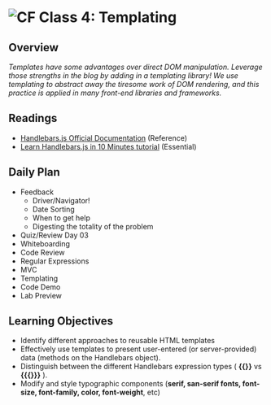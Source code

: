 ![CF](https://i.imgur.com/7v5ASc8.png)  Class 4: Templating
=======
## Overview
<!-- Provide a general overview of the daily concepts and processes that will be covered in lectures and labs -->

*Templates have some advantages over direct DOM manipulation. Leverage those strengths in the blog by adding in a templating library! We use templating to abstract away the tiresome work of DOM rendering, and this practice is applied in many front-end libraries and frameworks.*

## Readings
<!-- List of readings required for this content; readings being completed by the start of this lecture -->
* [Handlebars.js Official Documentation](http://handlebarsjs.com/) (Reference)
* [Learn Handlebars.js in 10 Minutes tutorial](http://tutorialzine.com/2015/01/learn-handlebars-in-10-minutes/) (Essential)

## Daily Plan
- Feedback
  - Driver/Navigator!
  - Date Sorting
  - When to get help
  - Digesting the totality of the problem
- Quiz/Review Day 03
- Whiteboarding
- Code Review
- Regular Expressions
- MVC
- Templating
- Code Demo
- Lab Preview

## Learning Objectives
<!--
ABCD:
  Audience: Program participants
  Behavior: Expected learning/behavior changes/results
  Condition:
    Circumstances that lead to change/result
    When change/result are expected to occur
  Degree: How much change occurs (%) for how many participants (#)
-->

* Identify different approaches to reusable HTML templates
* Effectively use templates to present user-entered (or server-provided) data (methods on the Handlebars object).
* Distinguish between the different Handlebars expression types ( **{{}}** vs **{{{}}}** ).
* Modify and style typographic components (**serif, san-serif fonts, font-size, font-family, color, font-weight**, etc)

